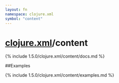 ```yaml
---
layout: fn
namespace: clojure.xml
symbol: "content"
---
```


# [clojure.xml](../)/content

{% include 1.5.0/clojure.xml/content/docs.md %}

##Examples

{% include 1.5.0/clojure.xml/content/examples.md %}

